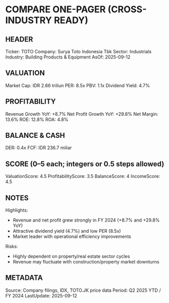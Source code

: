 # COMPARE ONE-PAGER (CROSS-INDUSTRY READY)

## HEADER
Ticker: TOTO
Company: Surya Toto Indonesia Tbk
Sector: Industrials
Industry: Building Products & Equipment
AsOf: 2025-09-12

## VALUATION
Market Cap: IDR 2.66 triliun
PER: 8.5x
PBV: 1.1x
Dividend Yield: 4.7%

## PROFITABILITY
Revenue Growth YoY: +8.7%
Net Profit Growth YoY: +29.8%
Net Margin: 13.6%
ROE: 12.8%
ROA: 4.8%

## BALANCE & CASH
DER: 0.4x
FCF: IDR 236.7 miliar

## SCORE (0–5 each; integers or 0.5 steps allowed)
ValuationScore: 4.5
ProfitabilityScore: 3.5
BalanceScore: 4
IncomeScore: 4.5

## NOTES
Highlights:
- Revenue and net profit grew strongly in FY 2024 (+8.7% and +29.8% YoY)
- Attractive dividend yield (4.7%) and low PER (8.5x)
- Market leader with operational efficiency improvements

Risks:
- Highly dependent on property/real estate sector cycles
- Revenue may fluctuate with construction/property market downturns

## METADATA
Source: Company filings, IDX, TOTO.JK price data
Period: Q2 2025 YTD / FY 2024
LastUpdate: 2025-09-12